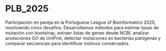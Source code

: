 # PLB_2025
Participación en pareja en la Portuguese League of Bioinformatics 2025, resolviendo cinco desafíos. Desarrollamos métodos para estimar tasas de mutación con bootstrap, extraer listas de genes desde NCBI, analizar anotaciones GO de UniProt, detectar mutaciones en bacterias patógenas y comparar secuencias para identificar motivos conservados.
